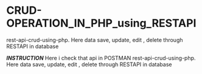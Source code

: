 # CRUD-OPERATION_IN_PHP_using_RESTAPI
rest-api-crud-using-php. Here data save, update, edit , delete through RESTAPI in database

*******INSTRUCTION*******
Here i check that api in POSTMAN
rest-api-crud-using-php. Here data save, update, edit , delete through RESTAPI in database
